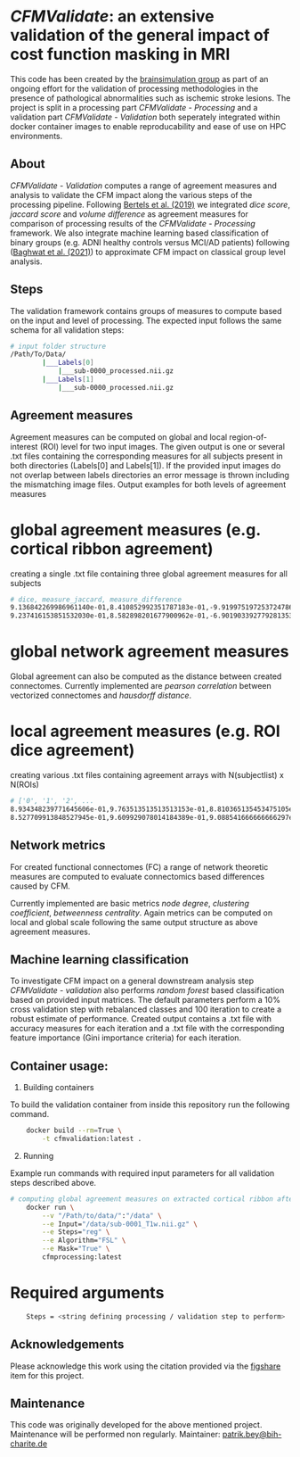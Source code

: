 *CFMValidate*: an extensive validation of the general impact of cost function masking in MRI
=========================================================



This code has been created by the [brainsimulation group](http://brainsimulation.org/) as part of an ongoing effort
for the validation of processing methodologies in the presence of pathological abnormalities such as ischemic stroke lesions.
The project is split in a processing part *CFMValidate - Processing* and a validation part *CFMValidate - Validation* both seperately integrated within docker container images to enable reproducability and ease of use on HPC environments.



About
-----

*CFMValidate - Validation* computes a range of agreement measures and analysis to validate the CFM impact along 
the various steps of the processing pipeline. Following [Bertels et al. (2019)](https://link.springer.com/chapter/10.1007/978-3-030-32245-8_11) we integrated *dice score*, *jaccard score*
and *volume difference* as agreement measures for comparison of processing results of the *CFMValidate - Processing*
framework. We also integrate machine learning based classification of binary groups (e.g. ADNI healthy controls
versus MCI/AD patients) following ([Baghwat et al. (2021)](https://pubmed.ncbi.nlm.nih.gov/33481004/)) to approximate CFM impact on classical group level analysis.


Steps
-----

The validation framework contains groups of measures to compute based on the input and level of processing.
The expected input follows the same schema for all validation steps:

```bash
# input folder structure
/Path/To/Data/
        |___Labels[0]
            |___sub-0000_processed.nii.gz
        |___Labels[1]
            |___sub-0000_processed.nii.gz
```


## Agreement measures
Agreement measures can be computed on global and local region-of-interest (ROI) level for two input images.
The given output is one or several .txt files containing the corresponding measures for all subjects present in both directories (Labels[0] and Labels[1]). 
If the provided input images do not overlap between labels directories an error message is thrown including the mismatching image files.
Output examples for both levels of agreement measures

# global agreement measures (e.g. cortical ribbon agreement)
creating a single .txt file containing three global agreement measures for all subjects
```bash
# dice, measure_jaccard, measure_difference
9.136842269986961140e-01,8.410852992351787183e-01,-9.919975197253724786e-03
9.237416153851532030e-01,8.582898201677900962e-01,-6.901903392779281353e-03

```
# global network agreement measures
Global agreement can also be computed as the distance between created connectomes. Currently implemented are
*pearson correlation* between vectorized connectomes and *hausdorff distance*.


# local agreement measures (e.g. ROI dice agreement)
creating various .txt files containing agreement arrays with N(subjectlist) x N(ROIs)

```bash
# ['0', '1', '2', ...
8.934348239771645606e-01,9.763513513513513153e-01,8.810365135453475105e-01,...
8.527709913848527945e-01,9.609929078014184389e-01,9.088541666666666297e-01,...

```

## Network metrics
For created functional connectomes (FC) a range of network theoretic measures are computed to evaluate 
connectomics based differences caused by CFM.

Currently implemented are basic metrics *node degree*, *clustering coefficient*, *betweenness centrality*.
Again metrics can be computed on local and global scale following the same output structure as above agreement measures.

## Machine learning classification
To investigate CFM impact on a general downstream analysis step *CFMValidate - validation* also performs
*random forest* based classification based on provided input matrices. The default parameters perform a 10% cross validation step
with rebalanced classes and 100 iteration to create a robust estimate of performance.
Created output contains a .txt file with accuracy measures for each iteration and a .txt file with the corresponding
feature importance (Gini importance criteria) for each iteration.


Container usage:
-----


1. Building containers

To build the validation container from inside this repository run the following command.

```bash
    docker build --rm=True \
        -t cfmvalidation:latest .
```

2. Running 

Example run commands with required input parameters for all validation steps described above.

```bash
# computing global agreement measures on extracted cortical ribbon after registration with FSL
    docker run \
        --v "/Path/to/data/":"/data" \
        --e Input="/data/sub-0001_T1w.nii.gz" \
        --e Steps="reg" \
        --e Algorithm="FSL" \
        --e Mask="True" \
        cfmprocessing:latest
```

# Required arguments
```bash
    Steps = <string defining processing / validation step to perform>

```

Acknowledgements
----------------

Please acknowledge this work using the citation provided via the [figshare](https://figshare.com/account/projects/141644/articles/20079056) item for this project.


Maintenance
----------------

This code was originally developed for the above mentioned project. Maintenance will be performed non regularly.
Maintainer: patrik.bey@bih-charite.de


